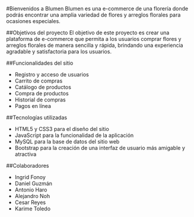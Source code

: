 #Bienvenidos a Blumen
Blumen es una e-commerce de una florería donde podrás encontrar una amplia variedad de flores y arreglos florales para ocasiones especiales.

##Objetivos del proyecto
El objetivo de este proyecto es crear una plataforma de e-commerce que permita a los usuarios comprar flores y arreglos florales de manera sencilla y rápida, brindando una experiencia agradable y satisfactoria para los usuarios.

##Funcionalidades del sitio
  - Registro y acceso de usuarios
  - Carrito de compras
  - Catálogo de productos
  - Compra de productos
  - Historial de compras
  - Pagos en línea
 
##Tecnologías utilizadas
  - HTML5 y CSS3 para el diseño del sitio
  - JavaScript para la funcionalidad de la aplicación
  - MySQL para la base de datos del sitio web
  - Bootstrap para la creación de una interfaz de usuario más amigable y atractiva

##Colaboradores
  - Ingrid Fonoy
  - Daniel Guzmán
  - Antonio Haro
  - Alejandro Noh
  - Cesar Reyes
  - Karime Toledo
